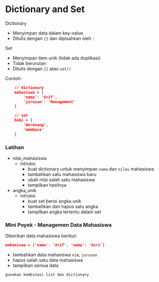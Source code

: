 # Dictionary and Set

Dictionary 
- Menyimpan data dalam key-value
- Ditulis dengan `{}` dan dipisahkan oleh `:`
  
Set
- Menyimpan item unik (tidak ada duplikasi)
- Tidak berurutan
- Ditulis dengan `{}` atau `set()`

Contoh:
```json
    // dictionary
    mahasiswa = {
        'nama': 'Arif', 
        'jurusan': 'Management'
    }

    // set
    hobi = {
        'berenang', 
        'membaca'
    }
```


### Latihan
- nilai_mahasiswa
  - intruksi
    - buat dictionary untuk menyimpan `nama` dan `nilai` mahasiswa
    - tambahkan satu mahasiswa baru
    - ubah nilai salah satu mahasiswa
    - tampilkan hasilnya
- angka_unik
  - intruksi
    - buat set berisi angka unik
    - tambahkan dan hapus satu angka
    - tampilkan angka tertentu dalam set

### Mini Poyek - Managemen Data Mahasiswa
Diberikan data mahasiswa berikut:
```json
mahasiswa = {'nama': 'Arif', 'nama': 'Asri'}
```

- tambahkan data mahasiswa `nim`, `jurusan`
- hapus salah satu data mahasiswa
- tampilkan semua data

``gunakan kombinasi list dan dictionary``
